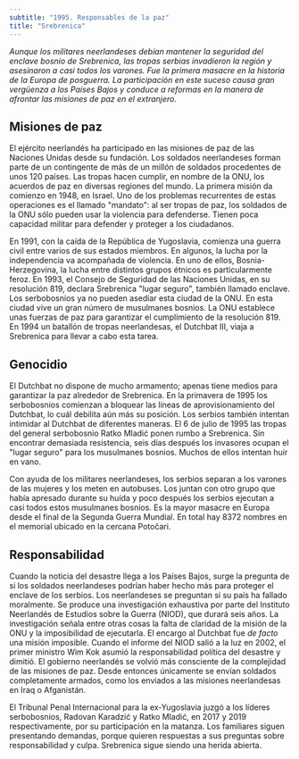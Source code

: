 ```yaml
---
subtitle: "1995. Responsables de la paz"
title: "Srebrenica"
---
```


_Aunque los militares neerlandeses debían mantener la seguridad del
enclave bosnio de Srebrenica, las tropas serbias invadieron la región y
asesinaron a casi todos los varones. Fue la primera masacre en la
historia de la Europa de posguerra. La participación en este suceso
causa gran vergüenza a los Países Bajos y conduce a reformas en la
manera de afrontar las misiones de paz en el extranjero._

## Misiones de paz

El ejército neerlandés ha participado en las misiones de paz de las
Naciones Unidas desde su fundación. Los soldados neerlandeses forman
parte de un contingente de más de un millón de soldados procedentes de
unos 120 países. Las tropas hacen cumplir, en nombre de la ONU, los
acuerdos de paz en diversas regiones del mundo. La primera misión da
comienzo en 1948, en Israel. Uno de los problemas recurrentes de estas
operaciones es el llamado \"mandato\": al ser tropas de paz, los
soldados de la ONU sólo pueden usar la violencia para defenderse. Tienen
poca capacidad militar para defender y proteger a los ciudadanos.

En 1991, con la caída de la República de Yugoslavia, comienza una guerra
civil entre varios de sus estados miembros. En algunos, la lucha por la
independencia va acompañada de violencia. En uno de ellos,
Bosnia-Herzegovina, la lucha entre distintos grupos étnicos es
particularmente feroz. En 1993, el Consejo de Seguridad de las Naciones
Unidas, en su resolución 819, declara Srebrenica \"lugar seguro\",
también llamado enclave. Los serbobosnios ya no pueden asediar esta
ciudad de la ONU. En esta ciudad vive un gran número de musulmanes
bosnios. La ONU establece unas fuerzas de paz para garantizar el
cumplimiento de la resolución 819. En 1994 un batallón de tropas
neerlandesas, el Dutchbat III, viaja a Srebrenica para llevar a cabo
esta tarea.

## Genocidio

El Dutchbat no dispone de mucho armamento; apenas tiene medios para
garantizar la paz alrededor de Srebrenica. En la primavera de 1995 los
serbobosnios comienzan a bloquear las líneas de aprovisionamiento del
Dutchbat, lo cuál debilita aún más su posición. Los serbios también
intentan intimidar al Dutchbat de diferentes maneras. El 6 de julio de
1995 las tropas del general serbobosnio Ratko Mladić ponen rumbo a
Srebrenica. Sin encontrar demasiada resistencia, seis días después los
invasores ocupan el \"lugar seguro\" para los musulmanes bosnios. Muchos
de ellos intentan huir en vano.

Con ayuda de los militares neerlandeses, los serbios separan a los
varones de las mujeres y los meten en autobuses. Los juntan con otro
grupo que había apresado durante su huída y poco después los serbios
ejecutan a casi todos estos musulmanes bosnios. Es la mayor masacre en
Europa desde el final de la Segunda Guerra Mundial. En total hay 8372
nombres en el memorial ubicado en la cercana Potočari.

## Responsabilidad

Cuando la noticia del desastre llega a los Países Bajos, surge la
pregunta de si los soldados neerlandeses podrían haber hecho más para
proteger el enclave de los serbios. Los neerlandeses se preguntan si su
país ha fallado moralmente. Se produce una investigación exhaustiva por
parte del Instituto Neerlandés de Estudios sobre la Guerra (NIOD), que
durará seis años. La investigación señala entre otras cosas la falta de
claridad de la misión de la ONU y la imposibilidad de ejecutarla. El
encargo al Dutchbat fue _de facto_ una misión imposible. Cuando el
informe del NIOD salió a la luz en 2002, el primer ministro Wim Kok
asumió la responsabilidad política del desastre y dimitió. El gobierno
neerlandés se volvió más consciente de la complejidad de las misiones de
paz. Desde entonces únicamente se envían soldados completamente armados,
como los enviados a las misiones neerlandesas en Iraq o Afganistán.

El Tribunal Penal Internacional para la ex-Yugoslavia juzgó a los
líderes serbobosnios, Radovan Karadzić y Ratko Mladić, en 2017 y 2019
respectivamente, por su participación en la matanza. Los familiares
siguen presentando demandas, porque quieren respuestas a sus preguntas
sobre responsabilidad y culpa. Srebrenica sigue siendo una herida
abierta.
